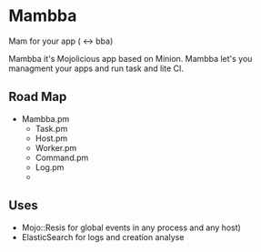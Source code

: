 Mambba
======

Mam for your app ( &lt;-> bba)


Mambba it's Mojolicious app based on Minion. Mambba let's you  managment your apps and run task  and lite CI.


## Road Map

- Mambba.pm
  -   Task.pm
  -   Host.pm
  -   Worker.pm
  -   Command.pm
  -   Log.pm
  -   


## Uses

- Mojo::Resis for global events in any process and any host)
- ElasticSearch for logs and creation analyse
